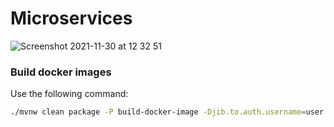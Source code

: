 # Microservices![Screenshot 2021-11-30 at 12 32 51](https://user-images.githubusercontent.com/40702606/144061535-7a42e85b-59d6-4f7f-9c35-18a48b49e6de.png)### Build docker imagesUse the following command:```bash./mvnw clean package -P build-docker-image -Djib.to.auth.username=user -Djib.to.auth.password=pass```
